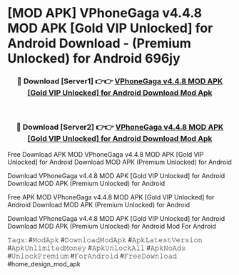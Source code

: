 # [MOD APK] VPhoneGaga v4.4.8 MOD APK [Gold VIP Unlocked] for Android Download - (Premium Unlocked) for Android 696jy



<div align="center">
<h3>🔴 Download [Server1] 👉👉 <a href="https://momento.my/?title=VPhoneGaga_v4.4.8_MOD_APK_[Gold_VIP_Unlocked]_for_Android_Download">VPhoneGaga v4.4.8 MOD APK [Gold VIP Unlocked] for Android Download Mod Apk</a></h3><br>

<h3>🔴 Download [Server2] 👉👉 <a href="https://momento.my/?title=VPhoneGaga_v4.4.8_MOD_APK_[Gold_VIP_Unlocked]_for_Android_Download">VPhoneGaga v4.4.8 MOD APK [Gold VIP Unlocked] for Android Download Mod Apk</a></h3>
</div>



Free Download APK MOD VPhoneGaga v4.4.8 MOD APK [Gold VIP Unlocked] for Android Download MOD APK (Premium Unlocked) for Android

Download VPhoneGaga v4.4.8 MOD APK [Gold VIP Unlocked] for Android Download MOD APK (Premium Unlocked) for Android

Free APK MOD VPhoneGaga v4.4.8 MOD APK [Gold VIP Unlocked] for Android Download MOD APK (Premium Unlocked) for Android

Download VPhoneGaga v4.4.8 MOD APK [Gold VIP Unlocked] for Android Download MOD APK (Premium Unlocked) for Android Mod For Android

𝚃𝚊𝚐𝚜: #𝙼𝚘𝚍𝙰𝚙𝚔 #𝙳𝚘𝚠𝚗𝚕𝚘𝚊𝚍𝙼𝚘𝚍𝙰𝚙𝚔 #𝙰𝚙𝚔𝙻𝚊𝚝𝚎𝚜𝚝𝚅𝚎𝚛𝚜𝚒𝚘𝚗 #𝙰𝚙𝚔𝚄𝚗𝚕𝚒𝚖𝚒𝚝𝚎𝚍𝙼𝚘𝚗𝚎𝚢 #𝙰𝚙𝚔𝚄𝚗𝚕𝚘𝚌𝚔𝙰𝚕𝚕 #𝙰𝚙𝚔𝙽𝚘𝙰𝚍𝚜 #𝚄𝚗𝚕𝚘𝚌𝚔𝙿𝚛𝚎𝚖𝚒𝚞𝚖 #𝙵𝚘𝚛𝙰𝚗𝚍𝚛𝚘𝚒𝚍 #𝙵𝚛𝚎𝚎𝙳𝚘𝚠𝚗𝚕𝚘𝚊𝚍 #home_design_mod_apk
